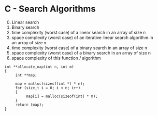 # C - Search Algorithms

0. Linear search 
1. Binary search 
2. time complexity (worst case) of a linear search in an array of size n
3. space complexity (worst case) of an iterative linear search algorithm in an array of size n
4. time complexity (worst case) of a binary search in an array of size n
5. space complexity (worst case) of a binary search in an array of size n
6. space complexity of this function / algorithm
```
int **allocate_map(int n, int m)
{
     int **map;

     map = malloc(sizeof(int *) * n);
     for (size_t i = 0; i < n; i++)
     {
          map[i] = malloc(sizeof(int) * m);
     }
     return (map);
}
```
